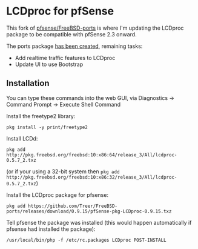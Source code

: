 # LCDproc for pfSense #

This fork of [pfsense/FreeBSD-ports](https://github.com/pfsense/FreeBSD-ports) is where I'm updating the LCDproc package to be compatible with pfSense 2.3 onward.

The ports package [has been created](/Treer/FreeBSD-ports/releases), remaining tasks:
* Add realtime traffic features to LCDproc
* Update UI to use Bootstrap

## Installation ##

You can type these commands into the web GUI, via Diagnostics -> Command Prompt -> Execute Shell Command

Install the freetype2 library:
```
pkg install -y print/freetype2
``` 

Install LCDd:
```
pkg add http://pkg.freebsd.org/freebsd:10:x86:64/release_3/All/lcdproc-0.5.7_2.txz
```
(or if your using a 32-bit system then ```pkg add http://pkg.freebsd.org/freebsd:10:x86:32/release_3/All/lcdproc-0.5.7_2.txz```)
 
Install the LCDproc package for pfsense:
```
pkg add https://github.com/Treer/FreeBSD-ports/releases/download/0.9.15/pfSense-pkg-LCDproc-0.9.15.txz
```

Tell pfsense the package was installed (this would happen automatically if pfsense had installed the package):
```
/usr/local/bin/php -f /etc/rc.packages LCDproc POST-INSTALL
```
